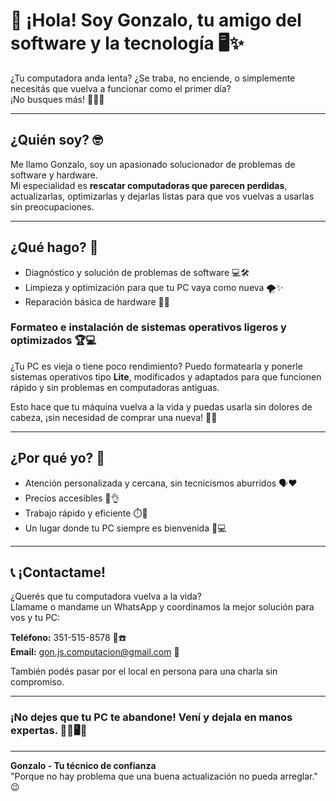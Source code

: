 # 👋 ¡Hola! Soy Gonzalo, tu amigo del software y la tecnología 🖥️✨

¿Tu computadora anda lenta? ¿Se traba, no enciende, o simplemente necesitás que vuelva a funcionar como el primer día?  
¡No busques más! 🕵️‍♂️🔧

---

## ¿Quién soy? 🤓

Me llamo Gonzalo, soy un apasionado solucionador de problemas de software y hardware.  
Mi especialidad es **rescatar computadoras que parecen perdidas**, actualizarlas, optimizarlas 
y dejarlas listas para que vos vuelvas a usarlas sin preocupaciones.  

---

## ¿Qué hago? 🚀

- Diagnóstico y solución de problemas de software 💻🛠️  
- Limpieza y optimización para que tu PC vaya como nueva 🌪️✨  
- Reparación básica de hardware 🧰🔩  

### Formateo e instalación de sistemas operativos ligeros y optimizados 🏆💻

¿Tu PC es vieja o tiene poco rendimiento? Puedo formatearla y ponerle sistemas operativos tipo **Lite**, 
modificados y adaptados para que funcionen rápido y sin problemas en computadoras antiguas.  

Esto hace que tu máquina vuelva a la vida y puedas usarla sin dolores de cabeza, ¡sin necesidad de comprar una nueva! 🎉🚀

---

## ¿Por qué yo? 🎉

- Atención personalizada y cercana, sin tecnicismos aburridos 🗣️❤️  
- Precios accesibles 💸👌  
- Trabajo rápido y eficiente ⏱️💪  
- Un lugar donde tu PC siempre es bienvenida 🤗💻  

---

## 📞 ¡Contactame!

¿Querés que tu computadora vuelva a la vida?  
Llamame o mandame un WhatsApp y coordinamos la mejor solución para vos y tu PC:

**Teléfono:** 351-515-8578 📱☎️  
**Email:** gon.js.computacion@gmail.com 📧  

También podés pasar por el local en persona para una charla sin compromiso.  

---

### ¡No dejes que tu PC te abandone! Vení y dejala en manos expertas. 🦸‍♂️🖥️🎉

---

**Gonzalo - Tu técnico de confianza**  
"Porque no hay problema que una buena actualización no pueda arreglar." 😉
